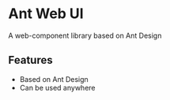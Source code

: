 # Ant Web UI
A web-component library based on Ant Design

## Features
- Based on Ant Design
- Can be used anywhere